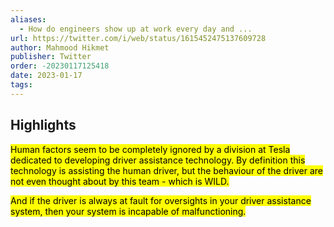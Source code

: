 ```yaml
---
aliases:
  - How do engineers show up at work every day and ...
url: https://twitter.com/i/web/status/1615452475137609728
author: Mahmood Hikmet
publisher: Twitter
order: -20230117125418
date: 2023-01-17
tags:
---
```


## Highlights
<mark>Human factors seem to be completely ignored by a division at Tesla dedicated to developing driver assistance technology. By definition this technology is assisting the human driver, but the behaviour of the driver are not even thought about by this team - which is WILD.</mark>

<mark>And if the driver is always at fault for oversights in your driver assistance system, then your system is incapable of malfunctioning.</mark>


